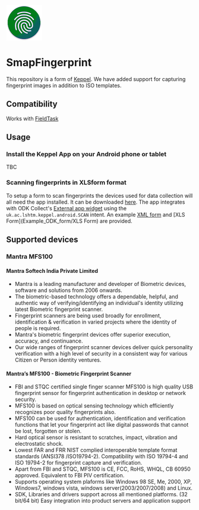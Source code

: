 ![](Android/app/src/main/res/mipmap-xhdpi/ic_launcher.png)

# SmapFingerprint

This repository is a form of [Keppel](https://github.com/LSHTM-ORK/ODK_Biometrics).   We have added support for capturing fingerprint images in addition to ISO templates.

## Compatibility

Works with [FieldTask](https://github.com/smap-consulting/fieldTask4)

## Usage

### Install the Keppel App on your Android phone or tablet

TBC

### Scanning fingerprints in XLSform format

To setup a form to scan fingerprints the devices used for data collection will all need the app installed. It can be downloaded [here](https://github.com/chrissyhroberts/ODK_Fingerprints_Mantra/releases). The app integrates with ODK Collect's [External app widget](https://docs.opendatakit.org/form-question-types/#external-app-widget) using the `uk.ac.lshtm.keppel.android.SCAN` intent. An example [XML form](Example_ODK_form/form.xml) and [XLS Form](Example_ODK_form/XLS Form) are provided.

## Supported devices

### Mantra MFS100

#### Mantra Softech India Private Limited

* Mantra is a leading manufacturer and developer of Biometric devices, software and solutions from 2006 onwards.
* The biometric-based technology offers a dependable, helpful, and authentic way of verifying/identifying an individual's identity utilizing latest Biometric fingerprint scanner.
* Fingerprint scanners are being used broadly for enrollment, identification & verification in varied projects where the identity of people is required.
* Mantra's biometric fingerprint devices offer superior execution, accuracy, and continuance.
* Our wide ranges of fingerprint scanner devices deliver quick personality verification with a high level of security in a consistent way for various Citizen or Person identity ventures.

#### Mantra’s MFS100 - Biometric Fingerprint Scanner

* FBI and STQC certified single finger scanner MFS100 is high quality USB fingerprint sensor for fingerprint authentication in desktop or network security.
* MFS100 is based on optical sensing technology which efficiently recognizes poor quality fingerprints also.
* MFS100 can be used for authentication, identification and verification functions that let your fingerprint act like digital passwords that cannot be lost, forgotten or stolen.
* Hard optical sensor is resistant to scratches, impact, vibration and electrostatic shock.
* Lowest FAR and FRR NIST complied interoperable template format standards (ANSI378 /ISO19794-2). Compatibility with ISO 19794-4 and ISO 19794-2 for fingerprint capture and verification.
* Apart from FBI and STQC, MFS100 is CE, FCC, RoHS, WHQL, CB 60950 approved. Equivalent to FBI PIV certification.
* Supports operating system plaforms like Windows 98 SE, Me, 2000, XP, Windows7, windows vista, windows server(2003/2007/2008) and Linux.
* SDK, Libraries and drivers support across all mentioned platforms. (32 bit/64 bit) Easy integration into product servers and application support



